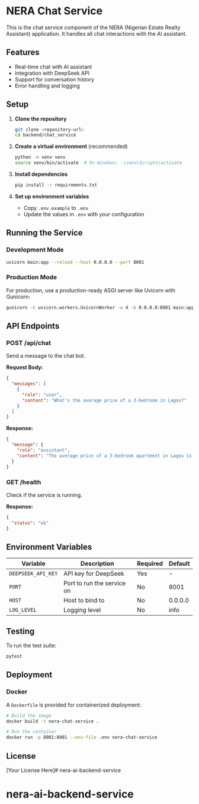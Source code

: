 # NERA Chat Service

This is the chat service component of the NERA (Nigerian Estate Realty Assistant) application. It handles all chat interactions with the AI assistant.

## Features

- Real-time chat with AI assistant
- Integration with DeepSeek API
- Support for conversation history
- Error handling and logging

## Setup

1. **Clone the repository**
   ```bash
   git clone <repository-url>
   cd backend/chat_service
   ```

2. **Create a virtual environment** (recommended)
   ```bash
   python -m venv venv
   source venv/bin/activate  # On Windows: .\venv\Scripts\activate
   ```

3. **Install dependencies**
   ```bash
   pip install -r requirements.txt
   ```

4. **Set up environment variables**
   - Copy `.env.example` to `.env`
   - Update the values in `.env` with your configuration

## Running the Service

### Development Mode

```bash
uvicorn main:app --reload --host 0.0.0.0 --port 8001
```

### Production Mode

For production, use a production-ready ASGI server like Uvicorn with Gunicorn:

```bash
gunicorn -k uvicorn.workers.UvicornWorker -w 4 -b 0.0.0.0:8001 main:app
```

## API Endpoints

### POST /api/chat
Send a message to the chat bot.

**Request Body:**
```json
{
  "messages": [
    {
      "role": "user",
      "content": "What's the average price of a 3-bedroom in Lagos?"
    }
  ]
}
```

**Response:**
```json
{
  "message": {
    "role": "assistant",
    "content": "The average price of a 3-bedroom apartment in Lagos is around ₦25,000,000 to ₦50,000,000 depending on the location and amenities..."
  }
}
```

### GET /health
Check if the service is running.

**Response:**
```json
{
  "status": "ok"
}
```

## Environment Variables

| Variable | Description | Required | Default |
|----------|-------------|----------|---------|
| `DEEPSEEK_API_KEY` | API key for DeepSeek | Yes | - |
| `PORT` | Port to run the service on | No | 8001 |
| `HOST` | Host to bind to | No | 0.0.0.0 |
| `LOG_LEVEL` | Logging level | No | info |

## Testing

To run the test suite:

```bash
pytest
```

## Deployment

### Docker

A `Dockerfile` is provided for containerized deployment:

```bash
# Build the image
docker build -t nera-chat-service .

# Run the container
docker run -p 8001:8001 --env-file .env nera-chat-service
```

## License

[Your License Here]# nera-ai-backend-service
# nera-ai-backend-service
